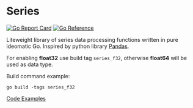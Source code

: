 # Series

[![Go Report Card](https://goreportcard.com/badge/github.com/WinPooh32/series)](https://goreportcard.com/report/github.com/WinPooh32/series)
[![Go Reference](https://pkg.go.dev/badge/github.com/WinPooh32/series.svg)](https://pkg.go.dev/github.com/WinPooh32/series)

Liteweight library of series data processing functions written in pure ideomatic Go. Inspired by python library [Pandas](https://github.com/pandas-dev/pandas).

For enabling **float32** use build tag `series_f32`, otherwise **float64** will be used as data type.

Build command example:

``` shell
go build -tags series_f32
```

[Code Examples](https://github.com/WinPooh32/fta/blob/master/fta.go)
